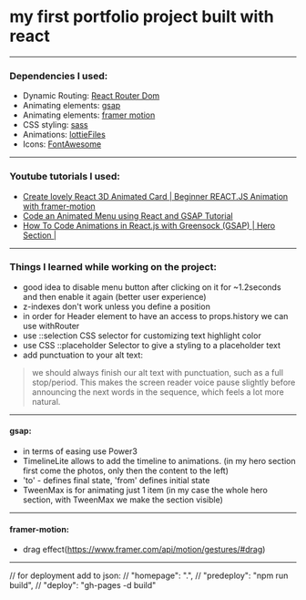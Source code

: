 # my first portfolio project built with react

- - -

### Dependencies I used: 
- Dynamic Routing: [React Router Dom](https://reactrouter.com/web/guides/quick-start)
- Animating elements: [gsap](https://greensock.com/gsap/)
- Animating elements: [framer motion](https://www.framer.com/motion/)
- CSS styling: [sass](https://sass-lang.com/)
- Animations: [lottieFiles](https://lottiefiles.com/)
- Icons: [FontAwesome](https://fontawesome.com/)

- - -

### Youtube tutorials I used: 
- [Create lovely React 3D Animated Card | Beginner REACT.JS Animation with framer-motion](https://www.youtube.com/watch?v=cPKiilXlHAQ&list=LL&index=9)
- [Code an Animated Menu using React and GSAP Tutorial](https://www.youtube.com/watch?v=K3eG8DtBjQ4&list=PLgcPxVODYXGJ4hDL6VYcYL2_exUd_gkhK)
- [How To Code Animations in React.js with Greensock (GSAP) | Hero Section |](https://www.youtube.com/watch?v=H_VnkjiodO4list=UUqrxiLP9RHz2GxDJaZuTRBw&index=51)

***

### Things I learned while working on the project: 
- good idea to disable menu button after clicking on it for ~1.2seconds and then enable it again (better user experience)
- z-indexes don't work unless you define a position
- in order for Header element to have an access to props.history we can use withRouter
- use ::selection CSS selector for customizing text highlight color
- use CSS ::placeholder Selector to give a styling to a placeholder text
- add punctuation to your alt text:
>we should always finish our alt text with punctuation, such as a full stop/period. This makes the screen reader voice pause slightly before announcing the next words in the sequence, which feels a lot more natural.

***

#### gsap: 
- in terms of easing use Power3
- TimelineLite allows to add the timeline to animations. (in my hero section first come the photos, only then the content to the left)
- 'to' - defines final state, 'from' defines initial state
- TweenMax is for animating just 1 item (in my case the whole hero section, with TweenMax we make the section visible)

***

#### framer-motion: 
- drag effect(https://www.framer.com/api/motion/gestures/#drag)

***

// for deployment add to json:
// "homepage": ".",
// "predeploy": "npm run build",
// "deploy": "gh-pages -d build"



